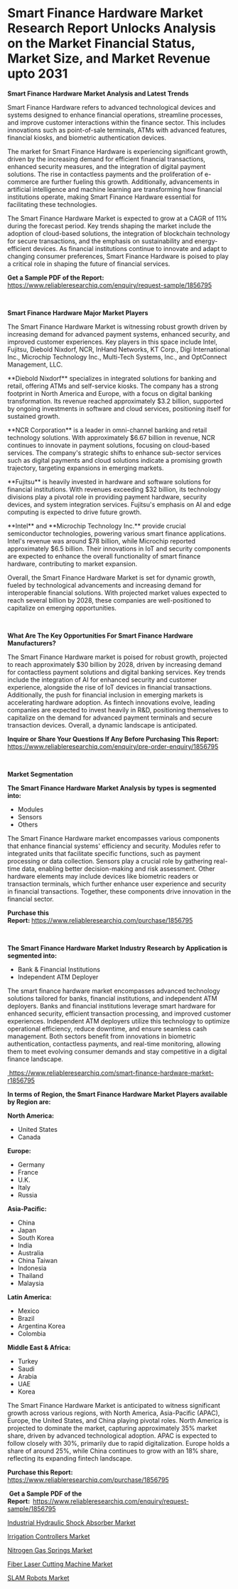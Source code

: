 <p><h1>Smart Finance Hardware Market Research Report Unlocks Analysis on the Market Financial Status, Market Size, and Market Revenue upto 2031</h1></p><p><strong>Smart Finance Hardware Market Analysis and Latest Trends</strong></p>
<p><p>Smart Finance Hardware refers to advanced technological devices and systems designed to enhance financial operations, streamline processes, and improve customer interactions within the finance sector. This includes innovations such as point-of-sale terminals, ATMs with advanced features, financial kiosks, and biometric authentication devices. </p><p>The market for Smart Finance Hardware is experiencing significant growth, driven by the increasing demand for efficient financial transactions, enhanced security measures, and the integration of digital payment solutions. The rise in contactless payments and the proliferation of e-commerce are further fueling this growth. Additionally, advancements in artificial intelligence and machine learning are transforming how financial institutions operate, making Smart Finance Hardware essential for facilitating these technologies.</p><p>The Smart Finance Hardware Market is expected to grow at a CAGR of 11% during the forecast period. Key trends shaping the market include the adoption of cloud-based solutions, the integration of blockchain technology for secure transactions, and the emphasis on sustainability and energy-efficient devices. As financial institutions continue to innovate and adapt to changing consumer preferences, Smart Finance Hardware is poised to play a critical role in shaping the future of financial services.</p></p>
<p><strong>Get a Sample PDF of the Report:&nbsp;</strong> <a href="https://www.reliableresearchiq.com/enquiry/request-sample/1856795?utm_campaign=1732&utm_medium=2&utm_source=Github&utm_content=ia&utm_term=20102024&utm_id=smart-finance-hardware">https://www.reliableresearchiq.com/enquiry/request-sample/1856795</a></p>
<p>&nbsp;</p>
<p><strong>Smart Finance Hardware Major Market Players</strong></p>
<p><p>The Smart Finance Hardware Market is witnessing robust growth driven by increasing demand for advanced payment systems, enhanced security, and improved customer experiences. Key players in this space include Intel, Fujitsu, Diebold Nixdorf, NCR, InHand Networks, KT Corp., Digi International Inc., Microchip Technology Inc., Multi-Tech Systems, Inc., and OptConnect Management, LLC.</p><p>**Diebold Nixdorf** specializes in integrated solutions for banking and retail, offering ATMs and self-service kiosks. The company has a strong footprint in North America and Europe, with a focus on digital banking transformation. Its revenue reached approximately $3.2 billion, supported by ongoing investments in software and cloud services, positioning itself for sustained growth.</p><p>**NCR Corporation** is a leader in omni-channel banking and retail technology solutions. With approximately $6.67 billion in revenue, NCR continues to innovate in payment solutions, focusing on cloud-based services. The company's strategic shifts to enhance sub-sector services such as digital payments and cloud solutions indicate a promising growth trajectory, targeting expansions in emerging markets.</p><p>**Fujitsu** is heavily invested in hardware and software solutions for financial institutions. With revenues exceeding $32 billion, its technology divisions play a pivotal role in providing payment hardware, security devices, and system integration services. Fujitsu's emphasis on AI and edge computing is expected to drive future growth.</p><p>**Intel** and **Microchip Technology Inc.** provide crucial semiconductor technologies, powering various smart finance applications. Intel's revenue was around $78 billion, while Microchip reported approximately $6.5 billion. Their innovations in IoT and security components are expected to enhance the overall functionality of smart finance hardware, contributing to market expansion.</p><p>Overall, the Smart Finance Hardware Market is set for dynamic growth, fueled by technological advancements and increasing demand for interoperable financial solutions. With projected market values expected to reach several billion by 2028, these companies are well-positioned to capitalize on emerging opportunities.</p></p>
<p>&nbsp;</p>
<p><strong>What Are The Key Opportunities For Smart Finance Hardware Manufacturers?</strong></p>
<p><p>The Smart Finance Hardware market is poised for robust growth, projected to reach approximately $30 billion by 2028, driven by increasing demand for contactless payment solutions and digital banking services. Key trends include the integration of AI for enhanced security and customer experience, alongside the rise of IoT devices in financial transactions. Additionally, the push for financial inclusion in emerging markets is accelerating hardware adoption. As fintech innovations evolve, leading companies are expected to invest heavily in R&D, positioning themselves to capitalize on the demand for advanced payment terminals and secure transaction devices. Overall, a dynamic landscape is anticipated.</p></p>
<p><strong>Inquire or Share Your Questions If Any Before Purchasing This Report:</strong> <a href="https://www.reliableresearchiq.com/enquiry/pre-order-enquiry/1856795?utm_campaign=1732&utm_medium=2&utm_source=Github&utm_content=ia&utm_term=20102024&utm_id=smart-finance-hardware">https://www.reliableresearchiq.com/enquiry/pre-order-enquiry/1856795</a></p>
<p>&nbsp;</p>
<p><strong>Market Segmentation</strong></p>
<p><strong>The Smart Finance Hardware Market Analysis by types is segmented into:</strong></p>
<p><ul><li>Modules</li><li>Sensors</li><li>Others</li></ul></p>
<p><p>The Smart Finance Hardware market encompasses various components that enhance financial systems' efficiency and security. Modules refer to integrated units that facilitate specific functions, such as payment processing or data collection. Sensors play a crucial role by gathering real-time data, enabling better decision-making and risk assessment. Other hardware elements may include devices like biometric readers or transaction terminals, which further enhance user experience and security in financial transactions. Together, these components drive innovation in the financial sector.</p></p>
<p><strong>Purchase this Report:&nbsp;</strong><a href="https://www.reliableresearchiq.com/purchase/1856795?utm_campaign=1732&utm_medium=2&utm_source=Github&utm_content=ia&utm_term=20102024&utm_id=smart-finance-hardware">https://www.reliableresearchiq.com/purchase/1856795</a></p>
<p>&nbsp;</p>
<p><strong>The Smart Finance Hardware Market Industry Research by Application is segmented into:</strong></p>
<p><ul><li>Bank & Financial Institutions</li><li>Independent ATM Deployer</li></ul></p>
<p><p>The smart finance hardware market encompasses advanced technology solutions tailored for banks, financial institutions, and independent ATM deployers. Banks and financial institutions leverage smart hardware for enhanced security, efficient transaction processing, and improved customer experiences. Independent ATM deployers utilize this technology to optimize operational efficiency, reduce downtime, and ensure seamless cash management. Both sectors benefit from innovations in biometric authentication, contactless payments, and real-time monitoring, allowing them to meet evolving consumer demands and stay competitive in a digital finance landscape.</p></p>
<p><a href="https://www.reliableresearchiq.com/smart-finance-hardware-market-r1856795?utm_campaign=1732&utm_medium=2&utm_source=Github&utm_content=ia&utm_term=20102024&utm_id=smart-finance-hardware">&nbsp;https://www.reliableresearchiq.com/smart-finance-hardware-market-r1856795</a></p>
<p><strong>In terms of Region, the Smart Finance Hardware Market Players available by Region are:</strong></p>
<p>
    <p> <strong> North America: </strong>
        <ul>
            <li>United States</li>
            <li>Canada</li>
        </ul>
        </p> 
    <p> <strong> Europe: </strong>
        <ul>
            <li>Germany</li>
            <li>France</li>
            <li>U.K.</li>
            <li>Italy</li>
            <li>Russia</li>
        </ul>
        </p> 
    <p> <strong> Asia-Pacific: </strong>
        <ul>
            <li>China</li>
            <li>Japan</li>
            <li>South Korea</li>
            <li>India</li>
            <li>Australia</li>
            <li>China Taiwan</li>
            <li>Indonesia</li>
            <li>Thailand</li>
            <li>Malaysia</li>
        </ul>
        </p> 
    <p> <strong> Latin America: </strong>
        <ul>
            <li>Mexico</li>
            <li>Brazil</li>
            <li>Argentina Korea</li>
            <li>Colombia</li>
        </ul>
        </p> 
    <p> <strong> Middle East & Africa: </strong>
        <ul>
            <li>Turkey</li>
            <li>Saudi</li>
            <li>Arabia</li>
            <li>UAE</li>
            <li>Korea</li>
        </ul>
    </p>
    </p>
<p><p>The Smart Finance Hardware Market is anticipated to witness significant growth across various regions, with North America, Asia-Pacific (APAC), Europe, the United States, and China playing pivotal roles. North America is projected to dominate the market, capturing approximately 35% market share, driven by advanced technological adoption. APAC is expected to follow closely with 30%, primarily due to rapid digitalization. Europe holds a share of around 25%, while China continues to grow with an 18% share, reflecting its expanding fintech landscape.</p></p>
<p><strong>Purchase this Report: </strong><a href="https://www.reliableresearchiq.com/purchase/1856795?utm_campaign=1732&utm_medium=2&utm_source=Github&utm_content=ia&utm_term=20102024&utm_id=smart-finance-hardware">https://www.reliableresearchiq.com/purchase/1856795</a></p>
<p>&nbsp;<strong>Get a Sample PDF of the Report:&nbsp;&nbsp;</strong><a href="https://www.reliableresearchiq.com/enquiry/request-sample/1856795?utm_campaign=1732&utm_medium=2&utm_source=Github&utm_content=ia&utm_term=20102024&utm_id=smart-finance-hardware">https://www.reliableresearchiq.com/enquiry/request-sample/1856795</a></p>
<p><strong></strong></p>
<p><p><a href="https://www.linkedin.com/pulse/exploring-industrial-hydraulic-shock-absorber-market-kzx4f?utm_campaign=1732&utm_medium=2&utm_source=Github&utm_content=ia&utm_term=20102024&utm_id=smart-finance-hardware">Industrial Hydraulic Shock Absorber Market</a></p><p><a href="https://www.linkedin.com/pulse/irrigation-controllers-market-emerging-trends-future-prospects-ygm0f?utm_campaign=1732&utm_medium=2&utm_source=Github&utm_content=ia&utm_term=20102024&utm_id=smart-finance-hardware">Irrigation Controllers Market</a></p><p><a href="https://www.linkedin.com/pulse/nitrogen-gas-springs-market-regional-outlook-competition-y5u0f?utm_campaign=1732&utm_medium=2&utm_source=Github&utm_content=ia&utm_term=20102024&utm_id=smart-finance-hardware">Nitrogen Gas Springs Market</a></p><p><a href="https://www.linkedin.com/pulse/insights-fiber-laser-cutting-machine-industry-market-financial-vec3f?utm_campaign=1732&utm_medium=2&utm_source=Github&utm_content=ia&utm_term=20102024&utm_id=smart-finance-hardware">Fiber Laser Cutting Machine Market</a></p><p><a href="https://www.linkedin.com/pulse/trends-global-slam-robots-market-forecast-analysis-2024-datnf?utm_campaign=1732&utm_medium=2&utm_source=Github&utm_content=ia&utm_term=20102024&utm_id=smart-finance-hardware">SLAM Robots Market</a></p></p>